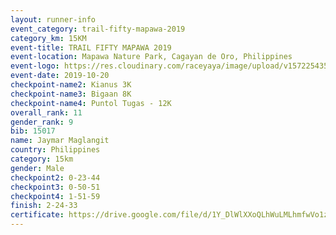 ```yaml
---
layout: runner-info 
event_category: trail-fifty-mapawa-2019 
category_km: 15KM 
event-title: TRAIL FIFTY MAPAWA 2019  
event-location: Mapawa Nature Park, Cagayan de Oro, Philippines 
event-logo: https://res.cloudinary.com/raceyaya/image/upload/v1572254355/logo/trail-fifty-mapawa_fizjmb.jpg 
event-date: 2019-10-20 
checkpoint-name2: Kianus 3K 
checkpoint-name3: Bigaan 8K 
checkpoint-name4: Puntol Tugas - 12K 
overall_rank: 11
gender_rank: 9
bib: 15017
name: Jaymar Maglangit
country: Philippines
category: 15km
gender: Male
checkpoint2: 0-23-44
checkpoint3: 0-50-51
checkpoint4: 1-51-59
finish: 2-24-33
certificate: https://drive.google.com/file/d/1Y_DlWlXXoQLhWuLMLhmfwVo1zxDfLJ84/view?usp=sharing
---
```

